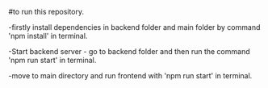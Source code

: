 #to run this repository.

-firstly install dependencies in backend folder and main folder by command 'npm install' in terminal. 


-Start backend server - go to backend folder and then run the command  'npm run start' in terminal.


-move to main directory and run frontend with 'npm run start' in terminal.
